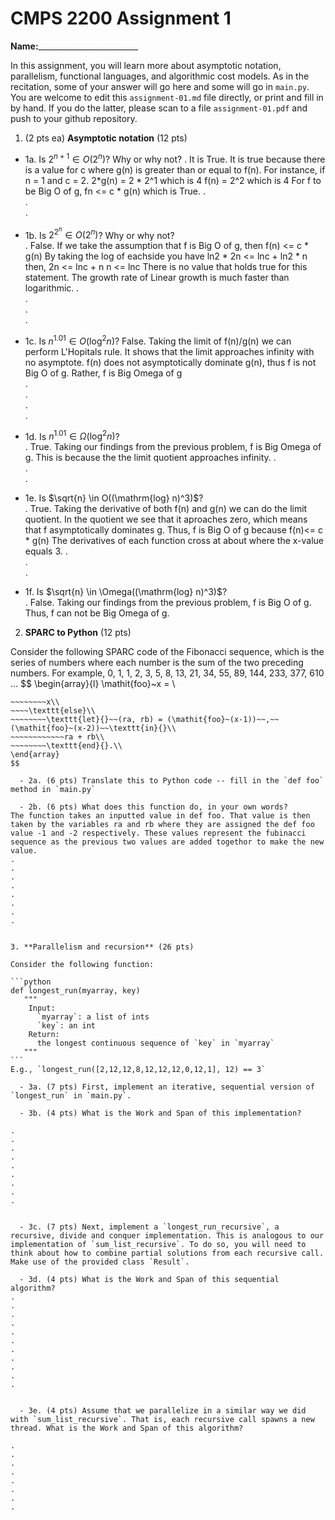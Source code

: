

# CMPS 2200 Assignment 1

**Name:**_________________________


In this assignment, you will learn more about asymptotic notation, parallelism, functional languages, and algorithmic cost models. As in the recitation, some of your answer will go here and some will go in `main.py`. You are welcome to edit this `assignment-01.md` file directly, or print and fill in by hand. If you do the latter, please scan to a file `assignment-01.pdf` and push to your github repository. 
  
  

1. (2 pts ea) **Asymptotic notation** (12 pts)

  - 1a. Is $2^{n+1} \in O(2^n)$? Why or why not? 
.  It is True. It is true because there is a value for c where g(n) is greater than or equal to f(n). For instance, if n = 1 and c = 2.
2*g(n) = 2 * 2^1 which is 4
f(n) = 2^2 which is 4
For f to be Big O of g, fn <= c * g(n) which is True.
.  
.  
. 
  - 1b. Is $2^{2^n} \in O(2^n)$? Why or why not?     
.  False. If we take the assumption that f is Big O of g, then f(n) <= c * g(n)
By taking the log of eachside you have ln2 * 2n <= lnc + ln2 * n
then, 2n <= lnc + n
n <= lnc 
There is no value that holds true for this statement. The growth rate of Linear growth is much faster than logarithmic.
.  
.  
.  
.  
  - 1c. Is $n^{1.01} \in O(\mathrm{log}^2 n)$?
 False. Taking the limit of f(n)/g(n) we can perform L'Hopitals rule. It shows that the limit approaches infinity with no asymptote. f(n) does not asymptotically dominate g(n), thus f is not Big O of g. Rather, f is Big Omega of g     
.  
.  
.  
.  

  - 1d. Is $n^{1.01} \in \Omega(\mathrm{log}^2 n)$?  
.  True. Taking our findings from the previous problem, f is Big Omega of g. This is because the the limit quotient approaches infinity.
.  
.  
.  
  - 1e. Is $\sqrt{n} \in O((\mathrm{log} n)^3)$?  
.  True. Taking the derivative of both f(n) and g(n) we can do the limit quotient. In the quotient we see that it aproaches zero, which means that f asymptotically dominates g. Thus, f is Big O of g because f(n)<= c * g(n)
The derivatives of each function cross at about where the x-value equals 3.
.  
.  
.  
  - 1f. Is $\sqrt{n} \in \Omega((\mathrm{log} n)^3)$?  
.  False. Taking our findings from the previous problem, f is Big O of g. Thus, f can not be Big Omega of g.


2. **SPARC to Python** (12 pts)

Consider the following SPARC code of the Fibonacci sequence, which is the series of numbers where each number is the sum of the two preceding numbers. For example, 0, 1, 1, 2, 3, 5, 8, 13, 21, 34, 55, 89, 144, 233, 377, 610 ... 
$$
\begin{array}{l}
\mathit{foo}~x =   \\
~~~~\texttt{if}{}~~x \le 1~~\texttt{then}{}\\
~~~~~~~~x\\   
~~~~\texttt{else}\\
~~~~~~~~\texttt{let}{}~~(ra, rb) = (\mathit{foo}~(x-1))~~,~~(\mathit{foo}~(x-2))~~\texttt{in}{}\\  
~~~~~~~~~~~~ra + rb\\  
~~~~~~~~\texttt{end}{}.\\
\end{array}
$$ 

  - 2a. (6 pts) Translate this to Python code -- fill in the `def foo` method in `main.py`  

  - 2b. (6 pts) What does this function do, in your own words?  
The function takes an inputted value in def foo. That value is then taken by the variables ra and rb where they are assigned the def foo value -1 and -2 respectively. These values represent the fubinacci sequence as the previous two values are added togethor to make the new value. 
.  
.  
.  
.  
.  
.  
.  
.  
  

3. **Parallelism and recursion** (26 pts)

Consider the following function:  

```python
def longest_run(myarray, key)
   """
    Input:
      `myarray`: a list of ints
      `key`: an int
    Return:
      the longest continuous sequence of `key` in `myarray`
   """
```
E.g., `longest_run([2,12,12,8,12,12,12,0,12,1], 12) == 3`  
 
  - 3a. (7 pts) First, implement an iterative, sequential version of `longest_run` in `main.py`.  

  - 3b. (4 pts) What is the Work and Span of this implementation?  

.  
.  
.  
.  
.  
.  
.  
.  
.  


  - 3c. (7 pts) Next, implement a `longest_run_recursive`, a recursive, divide and conquer implementation. This is analogous to our implementation of `sum_list_recursive`. To do so, you will need to think about how to combine partial solutions from each recursive call. Make use of the provided class `Result`.   

  - 3d. (4 pts) What is the Work and Span of this sequential algorithm?  
.  
.  
.  
.  
.  
.  
.  
.  
.  
.  
.  


  - 3e. (4 pts) Assume that we parallelize in a similar way we did with `sum_list_recursive`. That is, each recursive call spawns a new thread. What is the Work and Span of this algorithm?  

.  
.  
.  
.  
.  
.  
.  
.  

